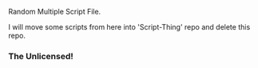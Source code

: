 Random Multiple Script File.

I will move some scripts from here into 'Script-Thing' repo and delete this repo.


### The Unlicensed! 

